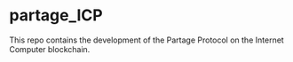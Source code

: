 # partage_ICP
This repo contains the development of the Partage Protocol on the Internet Computer blockchain. 
